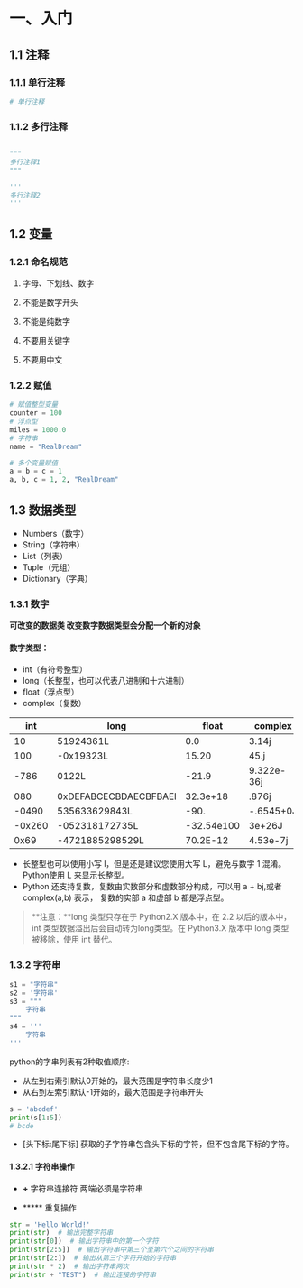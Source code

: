 # 一、入门

## 1.1 注释

### 1.1.1 单行注释

```python
# 单行注释
```

### 1.1.2 多行注释

```python

"""
多行注释1
"""

'''
多行注释2
'''
```

## 1.2 变量

### 1.2.1 命名规范

1. 字母、下划线、数字

2. 不能是数字开头

3. 不能是纯数字 

4. 不要用关键字

5. 不要用中文

### 1.2.2 赋值

```python
# 赋值整型变量
counter = 100
# 浮点型
miles = 1000.0
# 字符串
name = "RealDream"

# 多个变量赋值
a = b = c = 1
a, b, c = 1, 2, "RealDream"
```

## 1.3 数据类型

* Numbers（数字）
* String（字符串）
* List（列表）
* Tuple（元组）
* Dictionary（字典）

### 1.3.1 数字

**可改变的数据类 改变数字数据类型会分配一个新的对象**

#### 数字类型：

* int（有符号整型）
* long（长整型，也可以代表八进制和十六进制）
* float（浮点型）
* complex（复数）

| int    | long                  | float      | complex    |
| ------ | --------------------- | ---------- | ---------- |
| 10     | 51924361L             | 0.0        | 3.14j      |
| 100    | -0x19323L             | 15.20      | 45.j       |
| -786   | 0122L                 | -21.9      | 9.322e-36j |
| 080    | 0xDEFABCECBDAECBFBAEl | 32.3e+18   | .876j      |
| -0490  | 535633629843L         | -90.       | -.6545+0J  |
| -0x260 | -052318172735L        | -32.54e100 | 3e+26J     |
| 0x69   | -4721885298529L       | 70.2E-12   | 4.53e-7j   |

* 长整型也可以使用小写 l，但是还是建议您使用大写 L，避免与数字 1 混淆。Python使用 L 来显示长整型。
* Python 还支持复数，复数由实数部分和虚数部分构成，可以用 a + bj,或者 complex(a,b) 表示， 复数的实部 a 和虚部 b 都是浮点型。
  
  

> **注意：**long 类型只存在于 Python2.X 版本中，在 2.2 以后的版本中，int 类型数据溢出后会自动转为long类型。在 Python3.X 版本中 long 类型被移除，使用 int 替代。



### 1.3.2 字符串

```python
s1 = "字符串"
s2 = '字符串'
s3 = """
    字符串
"""
s4 = '''
    字符串
'''
```

python的字串列表有2种取值顺序:

* 从左到右索引默认0开始的，最大范围是字符串长度少1
* 从右到左索引默认-1开始的，最大范围是字符串开头

```python
s = 'abcdef'
print(s[1:5])
# bcde
```

+ [头下标:尾下标] 获取的子字符串包含头下标的字符，但不包含尾下标的字符。
  
  

#### 1.3.2.1 字符串操作

+ **+** 字符串连接符 两端必须是字符串

+ ***** 重复操作 

```python
str = 'Hello World!'
print(str)  # 输出完整字符串
print(str[0])  # 输出字符串中的第一个字符
print(str[2:5])  # 输出字符串中第三个至第六个之间的字符串
print(str[2:])  # 输出从第三个字符开始的字符串
print(str * 2)  # 输出字符串两次
print(str + "TEST")  # 输出连接的字符串


```




